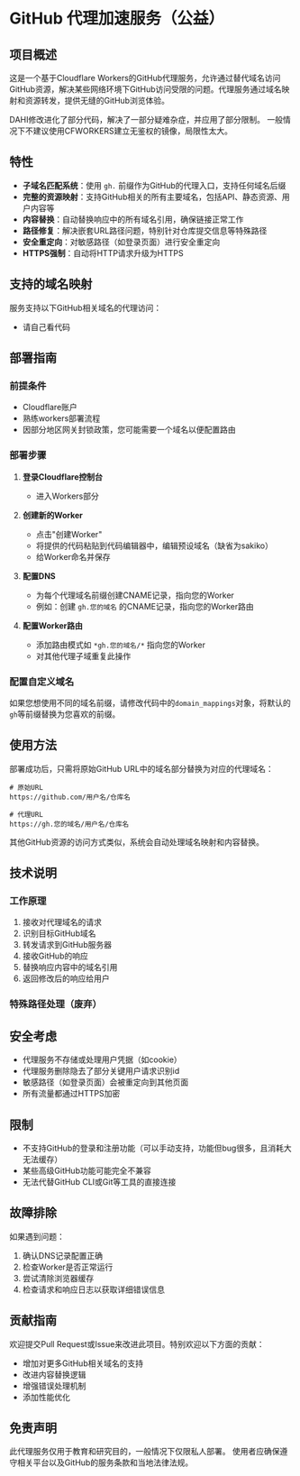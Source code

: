 # GitHub 代理加速服务（公益）

## 项目概述

这是一个基于Cloudflare Workers的GitHub代理服务，允许通过替代域名访问GitHub资源，解决某些网络环境下GitHub访问受限的问题。代理服务通过域名映射和资源转发，提供无缝的GitHub浏览体验。

DAHI修改进化了部分代码，解决了一部分疑难杂症，并应用了部分限制。
一般情况下不建议使用CFWORKERS建立无鉴权的镜像，局限性太大。

## 特性

- **子域名匹配系统**：使用 `gh.` 前缀作为GitHub的代理入口，支持任何域名后缀
- **完整的资源映射**：支持GitHub相关的所有主要域名，包括API、静态资源、用户内容等
- **内容替换**：自动替换响应中的所有域名引用，确保链接正常工作
- **路径修复**：解决嵌套URL路径问题，特别针对仓库提交信息等特殊路径
- **安全重定向**：对敏感路径（如登录页面）进行安全重定向
- **HTTPS强制**：自动将HTTP请求升级为HTTPS

## 支持的域名映射

服务支持以下GitHub相关域名的代理访问：

- 请自己看代码


## 部署指南

### 前提条件

- Cloudflare账户
- 熟练workers部署流程
- 因部分地区网关封锁政策，您可能需要一个域名以便配置路由

### 部署步骤

1. **登录Cloudflare控制台**
   - 进入Workers部分

2. **创建新的Worker**
   - 点击"创建Worker"
   - 将提供的代码粘贴到代码编辑器中，编辑预设域名（缺省为sakiko）
   - 给Worker命名并保存

3. **配置DNS**
   - 为每个代理域名前缀创建CNAME记录，指向您的Worker
   - 例如：创建 `gh.您的域名` 的CNAME记录，指向您的Worker路由

4. **配置Worker路由**
   - 添加路由模式如 `*gh.您的域名/*` 指向您的Worker
   - 对其他代理子域重复此操作

### 配置自定义域名

如果您想使用不同的域名前缀，请修改代码中的`domain_mappings`对象，将默认的`gh`等前缀替换为您喜欢的前缀。

## 使用方法

部署成功后，只需将原始GitHub URL中的域名部分替换为对应的代理域名：

```
# 原始URL
https://github.com/用户名/仓库名

# 代理URL
https://gh.您的域名/用户名/仓库名
```

其他GitHub资源的访问方式类似，系统会自动处理域名映射和内容替换。

## 技术说明

### 工作原理

1. 接收对代理域名的请求
2. 识别目标GitHub域名
3. 转发请求到GitHub服务器
4. 接收GitHub的响应
5. 替换响应内容中的域名引用
6. 返回修改后的响应给用户

### 特殊路径处理（废弃）


## 安全考虑

- 代理服务不存储或处理用户凭据（如cookie）
- 代理服务删除隐去了部分关键用户请求识别id
- 敏感路径（如登录页面）会被重定向到其他页面
- 所有流量都通过HTTPS加密

## 限制

- 不支持GitHub的登录和注册功能（可以手动支持，功能但bug很多，且消耗大无法缓存）
- 某些高级GitHub功能可能完全不兼容
- 无法代替GitHub CLI或Git等工具的直接连接

## 故障排除

如果遇到问题：

1. 确认DNS记录配置正确
2. 检查Worker是否正常运行
3. 尝试清除浏览器缓存
4. 检查请求和响应日志以获取详细错误信息

## 贡献指南

欢迎提交Pull Request或Issue来改进此项目。特别欢迎以下方面的贡献：

- 增加对更多GitHub相关域名的支持
- 改进内容替换逻辑
- 增强错误处理机制
- 添加性能优化

## 免责声明

此代理服务仅用于教育和研究目的，一般情况下仅限私人部署。
使用者应确保遵守相关平台以及GitHub的服务条款和当地法律法规。
